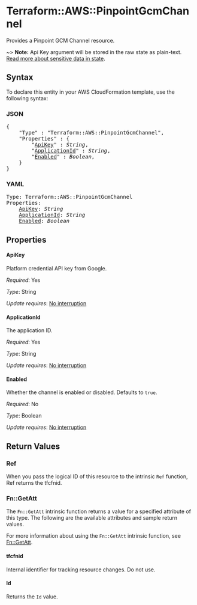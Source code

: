 # Terraform::AWS::PinpointGcmChannel

Provides a Pinpoint GCM Channel resource.

~> **Note:** Api Key argument will be stored in the raw state as plain-text.
[Read more about sensitive data in state](/docs/state/sensitive-data.html).

## Syntax

To declare this entity in your AWS CloudFormation template, use the following syntax:

### JSON

<pre>
{
    "Type" : "Terraform::AWS::PinpointGcmChannel",
    "Properties" : {
        "<a href="#apikey" title="ApiKey">ApiKey</a>" : <i>String</i>,
        "<a href="#applicationid" title="ApplicationId">ApplicationId</a>" : <i>String</i>,
        "<a href="#enabled" title="Enabled">Enabled</a>" : <i>Boolean</i>,
    }
}
</pre>

### YAML

<pre>
Type: Terraform::AWS::PinpointGcmChannel
Properties:
    <a href="#apikey" title="ApiKey">ApiKey</a>: <i>String</i>
    <a href="#applicationid" title="ApplicationId">ApplicationId</a>: <i>String</i>
    <a href="#enabled" title="Enabled">Enabled</a>: <i>Boolean</i>
</pre>

## Properties

#### ApiKey

Platform credential API key from Google.

_Required_: Yes

_Type_: String

_Update requires_: [No interruption](https://docs.aws.amazon.com/AWSCloudFormation/latest/UserGuide/using-cfn-updating-stacks-update-behaviors.html#update-no-interrupt)

#### ApplicationId

The application ID.

_Required_: Yes

_Type_: String

_Update requires_: [No interruption](https://docs.aws.amazon.com/AWSCloudFormation/latest/UserGuide/using-cfn-updating-stacks-update-behaviors.html#update-no-interrupt)

#### Enabled

Whether the channel is enabled or disabled. Defaults to `true`.

_Required_: No

_Type_: Boolean

_Update requires_: [No interruption](https://docs.aws.amazon.com/AWSCloudFormation/latest/UserGuide/using-cfn-updating-stacks-update-behaviors.html#update-no-interrupt)

## Return Values

### Ref

When you pass the logical ID of this resource to the intrinsic `Ref` function, Ref returns the tfcfnid.

### Fn::GetAtt

The `Fn::GetAtt` intrinsic function returns a value for a specified attribute of this type. The following are the available attributes and sample return values.

For more information about using the `Fn::GetAtt` intrinsic function, see [Fn::GetAtt](https://docs.aws.amazon.com/AWSCloudFormation/latest/UserGuide/intrinsic-function-reference-getatt.html).

#### tfcfnid

Internal identifier for tracking resource changes. Do not use.

#### Id

Returns the <code>Id</code> value.

